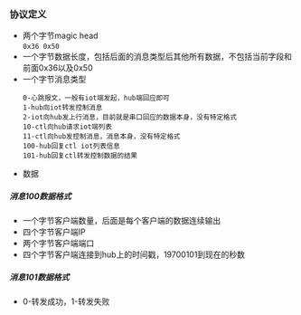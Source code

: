 ### 协议定义
* 两个字节magic head  
`0x36 0x50`
* 一个字节数据长度，包括后面的消息类型后其他所有数据，不包括当前字段和前面0x36以及0x50
* 一个字节消息类型  
	```
	0-心跳报文，一般有iot端发起，hub端回应即可
	1-hub向iot转发控制消息
	2-iot向hub发上行消息，目前就是串口回应的数据本身，没有特定格式
	10-ctl向hub请求iot端列表
	11-ctl向hub发控制消息，消息本身，没有特定格式
	100-hub回复ctl iot列表信息
	101-hub回复ctl转发控制数据的结果
	```
* 数据

##### 消息100数据格式
* 一个字节客户端数量，后面是每个客户端的数据连续输出
* 四个字节客户端IP
* 两个字节客户端端口
* 四个字节客户端连接到hub上的时间戳，19700101到现在的秒数

##### 消息101数据格式
* 0-转发成功，1-转发失败

